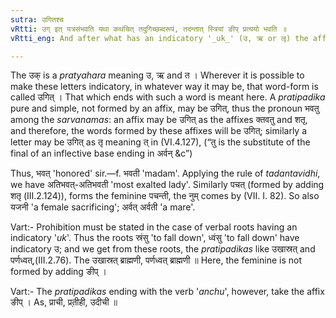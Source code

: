 ```yaml
---
sutra: उगितश्च
vRtti: उग् इत् यत्रसंभवति यथा कथंचित् तदुगिच्छब्दरूपं, तदन्तात् स्त्रियां ङीप् प्रत्ययो भवति ॥
vRtti_eng: And after what has an indicatory '_uk_' (उ, ऋ or लृ) the affix ङीप् is employed, in denoting the feminine.

---
```

The उक् is a _pratyahara_ meaning उ, ऋ and त । Wherever it is possible to make these letters indicatory, in whatever way it may be, that word-form is called उगित् । That which ends with such a word is meant here. A _pratipadika_ pure and simple, not formed by an affix, may be उगित्, thus the pronoun भवतु among the _sarvanamas_: an affix may be उगित् as the affixes क्तवतु and शतृ, and therefore, the words formed by these affixes will be उगित्; similarly a letter may be उगित् as तृ meaning त् in (VI.4.127), (“तु is the substitute of the final of an inflective base ending in अर्वन् &c”)

Thus, भवत् 'honored' sir.—f. भवती 'madam'. Applying the rule of _tadantavidhi_, we have अतिभवत्-अतिभवती 'most exalted lady'. Similarly पचत् (formed by adding शतृ (III.2.124)), forms the feminine पचन्ती, the नुम् comes by (VII. I. 82). So also यजनी 'a female sacrificing'; अर्वत् अर्वती 'a mare'.

Vart:- Prohibition must be stated in the case of verbal roots having an indicatory '_uk_'. Thus the roots स्रंसु 'to fall down', ध्वंसु 'to fall down' have indicatory उ; and we get from these roots, the _pratipadikas_ like उखास्रत् and पर्णध्वत्,(III.2.76). The उखास्रत् ब्राह्मणी, पर्णध्वत् ब्राह्मणी ॥ Here, the feminine is not formed by adding ङीप् ।

Vart:- The _pratipadikas_ ending with the verb '_anchu_', however, take the affix ङीप् । As, प्राची, प्रती़ही, उदीची ॥